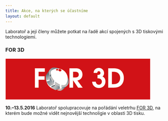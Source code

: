 ```yaml
---
title: Akce, na kterých se účastníme
layout: default
---
```


Laboratoř a její členy můžete potkat na řadě akcí spojených s 3D tiskovými technologiemi.

### FOR 3D
[![FOR 3D](images/logos/FOR_3D_ONRED.jpg)](http://for-3d.cz/) 

**10.–13.5.2016** Laboratoř spolupracovuje na pořádání veletrhu [FOR 3D](http://for-3d.cz/), na kterém bude možné vidět nejnovější technoligie v oblasti 3D tisku.
